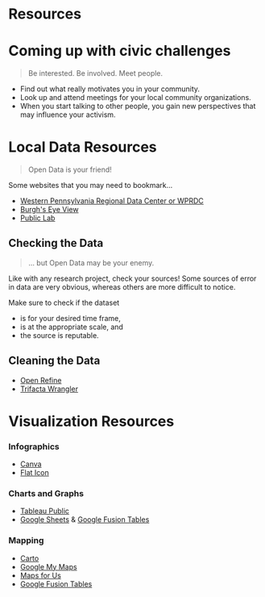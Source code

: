 # Resources


# Coming up with civic challenges

> Be interested. Be involved. Meet people.

* Find out what really motivates you in your community.
* Look up and attend meetings for your local community organizations. 
* When you start talking to other people, you gain new perspectives that may influence your activism.


# Local Data Resources

> Open Data is your friend! 

Some websites that you may need to bookmark...

* [Western Pennsylvania Regional Data Center or WPRDC](http://www.wprdc.org/) 
* [Burgh's Eye View](https://pittsburghpa.shinyapps.io/BurghsEyeView/)
* [Public Lab](https://publiclab.org/methods)


## Checking the Data

> ... but Open Data may be your enemy.

Like with any research project, check your sources!  Some sources of error in data are very obvious, whereas others are more difficult to notice. 

Make sure to check if the dataset

* is for your desired time frame,
* is at the appropriate scale, and
* the source is reputable.


## Cleaning the Data

* [Open Refine](http://openrefine.org/)
* [Trifacta Wrangler](https://www.trifacta.com/products/wrangler/)


# Visualization Resources


### Infographics

* [Canva](https://www.canva.com/)
* [Flat Icon](https://www.flaticon.com/)


### Charts and Graphs

* [Tableau Public](https://public.tableau.com/en-us/s/)
* [Google Sheets](https://www.google.com/sheets/) & [Google Fusion Tables](https://sites.google.com/site/fusiontablestalks/stories#UI)


### Mapping

* [Carto](https://carto.com/)
* [Google My Maps](https://www.google.com/mymaps)
* [Maps for Us](https://mapsfor.us/)
* [Google Fusion Tables](https://sites.google.com/site/fusiontablestalks/stories#UI)
